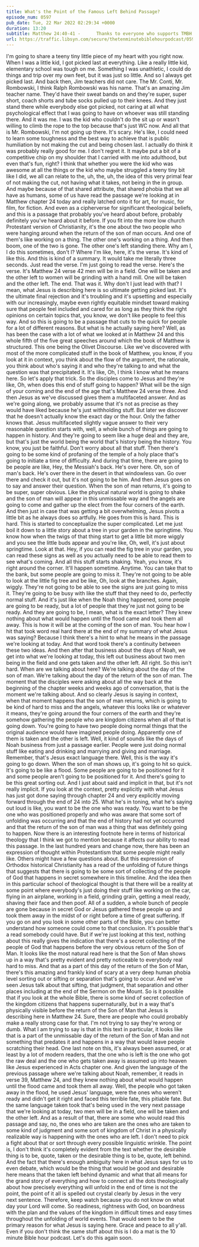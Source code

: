 ```yaml
---
title: What's the Point of the Famous Left Behind Passage?
episode_num: 0597
pub_date: Tue, 22 Mar 2022 02:29:34 +0000
duration: 13:20
subtitle: Matthew 24:40-41 -      Thanks to everyone who supports TMBH at  You're the reason we can all do this together!  Music written and performed by .
url: https://traffic.libsyn.com/secure/thetenminutebiblehourpodcast/0597_-_Whats_the_Point_of_the_Famous_Left_Behind_Passage.mp3
---
```


 I'm going to share a teeny tiny little piece of my heart with you right now. When I was a little kid, I got picked last at everything. Like a really little kid, elementary school was tough on me. Something I was unathletic, I could do things and trip over my own feet, but it was just so little. And so I always get picked last. And back then, Jim teachers did not care. The Mr. Conti, Mr. Rombowski, I think Ralph Rombowski was his name. That's an amazing Jim teacher name. They'd have their sweat bands on and they're super, super short, coach shorts and tube socks pulled up to their knees. And they just stand there while everybody else got picked, not caring at all what psychological effect that I was going to have on whoever was still standing there. And it was me. I was the kid who couldn't do the sit up or wasn't willing to climb the rope to the top because that's just WC now. And all that is Mr. Rombowski, I'm not going up there. It's scary. He's like, I could need to learn some toughness and the best way to achieve that is public humiliation by not making the cut and being chosen last. I actually do think it was probably really good for me. I don't regret it. It maybe put a bit of a competitive chip on my shoulder that I carried with me into adulthood, but even that's fun, right? I think that whether you were the kid who was awesome at all the things or the kid who maybe struggled a teeny tiny bit like I did, we all can relate to the, uh, the, uh, the idea of this very primal fear of not making the cut, not having what it takes, not being in the in group. And maybe because of that shared attribute, that shared phobia that we all have as humans, some of us have read the passage we're looking at in Matthew chapter 24 today and really latched onto it for art, for music, for film, for fiction. And even as a cipherverse for significant theological beliefs, and this is a passage that probably you've heard about before, probably definitely you've heard about it before. If you fit into the more low church Protestant version of Christianity, it's the one about the two people who were hanging around when the return of the son of man occurs. And one of them's like working on a thing. The other one's working on a thing. And then boom, one of the two is gone. The other one's left standing there. Why am I, I do this sometimes, don't I? Where I'm like, here, it's the verse. It's kind of like this. And this is kind of a summary. It would take me literally three seconds. Just read the verse. I'm just going to read the verse. Here's the verse. It's Matthew 24 verse 42 men will be in a field. One will be taken and the other left to women will be grinding with a hand mill. One will be taken and the other left. The end. That was it. Why don't I just lead with that? I mean, what Jesus is describing here is so ultimate getting picked last. It's the ultimate final rejection and it's troubling and it's upsetting and especially with our increasingly, maybe even rightly equitable mindset toward making sure that people feel included and cared for as long as they think the right opinions on certain topics that, you know, we don't like people to feel this way. And so this is going to be a passage that cuts to the quick for people for a lot of different reasons. But what is he actually saying here? Well, as has been the case with a lot of what we looked at in Matthew 24 and this whole fifth of the five great speeches around which the book of Matthew is structured. This one being the Olivet Discourse. Like we've discovered with most of the more complicated stuff in the book of Matthew, you know, if you look at it in context, you think about the flow of the argument, the rationale, you think about who's saying it and who they're talking to and what the question was that precipitated it. It's like, Oh, I think I know what he means here. So let's apply that trick. So the disciples come to Jesus and they're like, Oh, when does this end of stuff going to happen? What will be the sign of your coming and the end of the age that's Matthew 24 verse three. And then Jesus as we've discussed gives them a multifaceted answer. And as we're going along, we probably assume that it's not as precise as they would have liked because he's just withholding stuff. But later we discover that he doesn't actually know the exact day or the hour. Only the father knows that. Jesus multifaceted slightly vague answer to their very reasonable question starts with, well, a whole bunch of things are going to happen in history. And they're going to seem like a huge deal and they are, but that's just the world being the world that's history being the history. You know, you just be faithful. Don't worry about all that stuff. Then there's going to be some kind of profaning of the temple of a holy place that's going to initiate a time of difficulty. And during that time, there are going to be people are like, Hey, the Messiah's back. He's over here. Oh, son of man's back. He's over there in the desert in that windowless van. Go over there and check it out, but it's not going to be him. And then Jesus goes on to say and answer their question. When the son of man returns, it's going to be super, super obvious. Like the physical natural world is going to shake and the son of man will appear in this unmissable way and the angels are going to come and gather up the elect from the four corners of the earth. And then just in case that was getting a bit overwhelming, Jesus pivots a little bit as he always does so artfully. He goes from this is hard. This is hard. This is started to conceptualize the super complicated. Let me just boil it down to a little story about a tree in your garden in the springtime. You know how when the twigs of that thing start to get a little bit more wiggly and you see the little buds appear and you're like, Oh, well, it's just about springtime. Look at that. Hey, if you can read the fig tree in your garden, you can read these signs as well as you actually need to be able to read them to see what's coming. And all this stuff starts shaking. Yeah, you know, it's right around the corner. It'll happen sometime. Anytime. You can take that to the bank, but some people are going to miss it. They're not going to be able to look at the little fig tree and be like, Oh, look at the branches. Again, wiggly. They're not going to be able to see the signs are just going to miss it. They're going to be busy with like the stuff that they need to do, perfectly normal stuff. And it's just like when the Noah thing happened, some people are going to be ready, but a lot of people that they're just not going to be ready. And they are going to be, I mean, what is the exact letter? They knew nothing about what would happen until the flood came and took them all away. This is how it will be at the coming of the son of man. You hear how I hit that took word real hard there at the end of my summary of what Jesus was saying? Because I think there's a hint to what he means in the passage we're looking at today. And that word took there's a continuity between these two ideas. And then after that business about the days of Noah, we get into what we're looking at today, this left out business about two men being in the field and one gets taken and the other left. All right. So this isn't hard. When are we talking about here? We're talking about the day of the son of man. We're talking about the day of the return of the son of man. The moment that the disciples were asking about all the way back at the beginning of the chapter weeks and weeks ago of conversation, that is the moment we're talking about. And so clearly Jesus is saying in context, when that moment happens that the son of man returns, which is going to be kind of hard to miss and the angels, whatever this looks like or whatever it means, they're going around the four corners of the earth and they're somehow gathering the people who are kingdom citizens when all of that is going down. You're going to have two people doing normal things that the original audience would have imagined people doing. Apparently one of them is taken and the other is left. Well, it kind of sounds like the days of Noah business from just a passage earlier. People were just doing normal stuff like eating and drinking and marrying and giving and marriage. Remember, that's Jesus exact language there. Well, this is the way it's going to go down. When the son of man shows up, it's going to hit so quick. It's going to be like a flood. Some people are going to be positioned for it and some people aren't going to be positioned for it. And there's going to be this great sorting out. And I just about said and implicit in that, but it's not really implicit. If you look at the context, pretty explicitly with what Jesus has just got done saying through chapter 24 and very explicitly moving forward through the end of 24 into 25. What he's in toning, what he's saying out loud is like, you want to be the one who was ready. You want to be the one who was positioned properly and who was aware that some sort of unfolding was occurring and that the end of history had not yet occurred and that the return of the son of man was a thing that was definitely going to happen. Now there is an interesting footnote here in terms of historical theology that I think we got to mention because it affects our ability to read this passage. In the last hundred years and change now, there has been an expression of thought within Protestantism that some people might really like. Others might have a few questions about. But this expression of Orthodox historical Christianity has a read of the unfolding of future things that suggests that there is going to be some sort of collecting of the people of God that happens in secret somewhere in this timeline. And the idea then in this particular school of theological thought is that there will be a reality at some point where everybody's just doing their stuff like working on the car, flying in an airplane, working in a field, grinding grain, getting a meal ready, shaving their face and then poof. All of a sudden, a whole bunch of people are gone because in secret God or Jesus gathered these people up and took them away in the midst of or right before a time of great suffering. If you go on and you look in some other parts of the Bible, you can better understand how someone could come to that conclusion. It's possible that's a read somebody could have. But if we're just looking at this text, nothing about this really gives the indication that there's a secret collecting of the people of God that happens before the very obvious return of the Son of Man. It looks like the most natural read here is that the Son of Man shows up in a way that's pretty evident and pretty noticeable to everybody real hard to miss. And that as a part of this day of the return of the Son of Man, there's this amazing and frankly kind of scary at a very deep human phobia level sorting out or sifting or separation that's going to occur. And we've seen Jesus talk about that sifting, that judgment, that separation and other places including at the end of the Sermon on the Mount. So is it possible that if you look at the whole Bible, there is some kind of secret collection of the kingdom citizens that happens supernaturally, but in a way that's physically visible before the return of the Son of Man that Jesus is describing here in Matthew 24. Sure, there are people who could probably make a really strong case for that. I'm not trying to say they're wrong or dumb. What I am trying to say is that in this text in particular, it looks like that is a part of the unmissable day of the return of the Son of Man and not something that predates it and happens in a way that would leave people scratching their head. One last note on this, it's always been assumed, or at least by a lot of modern readers, that the one who is left is the one who got the raw deal and the one who gets taken away is assumed up into heaven like Jesus experienced in Acts chapter one. And given the language of the previous passage where we're talking about Noah, remember, it reads in verse 39, Matthew 24, and they knew nothing about what would happen until the flood came and took them all away. Well, the people who got taken away in the flood, he used Jesus' language, were the ones who weren't ready and didn't get it right and faced this terrible fate, this pitiable fate. But the same language taken took that's being used in the very next passage that we're looking at today, two men will be in a field, one will be taken and the other left. And as a result of that, there are some who would read this passage and say, no, the ones who are taken are the ones who are taken to some kind of judgment and some sort of kingdom of Christ in a physically realizable way is happening with the ones who are left. I don't need to pick a fight about that or sort through every possible linguistic wrinkle. The point is, I don't think it's completely evident from the text whether the desirable thing is to be, quote, taken or the desirable thing is to be, quote, left behind. And the fact that there's enough ambiguity here in what Jesus says for us to even debate, which would be the thing that would be good and desirable here means that the taken left behind dynamic and what that all means for the grand story of everything and how to connect all the dots theologically about how precisely everything will unfold in the end of time is not the point, the point of it all is spelled out crystal clearly by Jesus in the very next sentence. Therefore, keep watch because you do not know on what day your Lord will come. So readiness, rightness with God, on boardness with the plan and the values of the kingdom in difficult times and easy times throughout the unfolding of world events. That would seem to be the primary reason for what Jesus is saying here. Grace and peace to all y'all. Even if you don't think the same stuff about this is I do a mat is the 10 minute Bible hour podcast. Let's do this again soon.